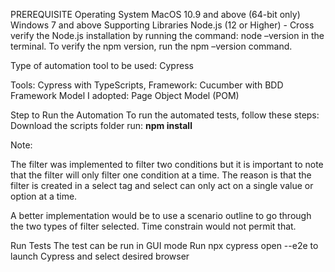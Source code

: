 PREREQUISITE 
Operating System
MacOS 10.9 and above (64-bit only)
Windows 7 and above
Supporting Libraries
Node.js (12 or Higher) - Cross verify the Node.js installation by running the command: node –version in the terminal. To verify the npm version, run the npm –version command.


Type of automation tool to be used: Cypress

Tools: Cypress with TypeScripts, Framework: Cucumber with BDD Framework Model I adopted: Page Object Model (POM)

Step to Run the Automation
To run the automated tests, follow these steps:
    Download the scripts folder
    run: **npm install**

Note:

The filter was implemented to filter two conditions but it is important to note that the filter will only filter one condition at a time. The reason is that the filter is created in a select tag and select can only act on a single value or option at a time.

A better implementation would be to use a scenario outline to go through the two types of filter selected. Time constrain would not permit that.

Run Tests The test can be run in GUI mode Run npx cypress open --e2e to launch Cypress and select desired browser